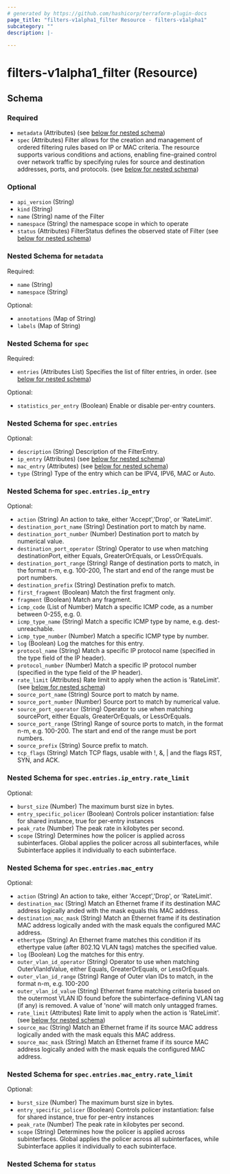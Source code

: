 ```yaml
---
# generated by https://github.com/hashicorp/terraform-plugin-docs
page_title: "filters-v1alpha1_filter Resource - filters-v1alpha1"
subcategory: ""
description: |-
  
---
```


# filters-v1alpha1_filter (Resource)





<!-- schema generated by tfplugindocs -->
## Schema

### Required

- `metadata` (Attributes) (see [below for nested schema](#nestedatt--metadata))
- `spec` (Attributes) Filter allows for the creation and management of ordered filtering rules based on IP or MAC criteria. The resource supports various conditions and actions, enabling fine-grained control over network traffic by specifying rules for source and destination addresses, ports, and protocols. (see [below for nested schema](#nestedatt--spec))

### Optional

- `api_version` (String)
- `kind` (String)
- `name` (String) name of the Filter
- `namespace` (String) the namespace scope in which to operate
- `status` (Attributes) FilterStatus defines the observed state of Filter (see [below for nested schema](#nestedatt--status))

<a id="nestedatt--metadata"></a>
### Nested Schema for `metadata`

Required:

- `name` (String)
- `namespace` (String)

Optional:

- `annotations` (Map of String)
- `labels` (Map of String)


<a id="nestedatt--spec"></a>
### Nested Schema for `spec`

Required:

- `entries` (Attributes List) Specifies the list of filter entries, in order. (see [below for nested schema](#nestedatt--spec--entries))

Optional:

- `statistics_per_entry` (Boolean) Enable or disable per-entry counters.

<a id="nestedatt--spec--entries"></a>
### Nested Schema for `spec.entries`

Optional:

- `description` (String) Description of the FilterEntry.
- `ip_entry` (Attributes) (see [below for nested schema](#nestedatt--spec--entries--ip_entry))
- `mac_entry` (Attributes) (see [below for nested schema](#nestedatt--spec--entries--mac_entry))
- `type` (String) Type of the entry which can be IPV4, IPV6, MAC or Auto.

<a id="nestedatt--spec--entries--ip_entry"></a>
### Nested Schema for `spec.entries.ip_entry`

Optional:

- `action` (String) An action to take, either 'Accept','Drop', or 'RateLimit'.
- `destination_port_name` (String) Destination port to match by name.
- `destination_port_number` (Number) Destination port to match by numerical value.
- `destination_port_operator` (String) Operator to use when matching destinationPort, either Equals, GreaterOrEquals, or LessOrEquals.
- `destination_port_range` (String) Range of destination ports to match, in the format n-m, e.g. 100-200,  The start and end of the range must be port numbers.
- `destination_prefix` (String) Destination prefix to match.
- `first_fragment` (Boolean) Match the first fragment only.
- `fragment` (Boolean) Match any fragment.
- `icmp_code` (List of Number) Match a specific ICMP code, as a number between 0-255, e.g. 0.
- `icmp_type_name` (String) Match a specific ICMP type by name, e.g. dest-unreachable.
- `icmp_type_number` (Number) Match a specific ICMP type by number.
- `log` (Boolean) Log the matches for this entry.
- `protocol_name` (String) Match a specific IP protocol name (specified in the type field of the IP header).
- `protocol_number` (Number) Match a specific IP protocol number (specified in the type field of the IP header).
- `rate_limit` (Attributes) Rate limit to apply when the action is 'RateLimit'. (see [below for nested schema](#nestedatt--spec--entries--ip_entry--rate_limit))
- `source_port_name` (String) Source port to match by name.
- `source_port_number` (Number) Source port to match by numerical value.
- `source_port_operator` (String) Operator to use when matching sourcePort, either Equals, GreaterOrEquals, or LessOrEquals.
- `source_port_range` (String) Range of source ports to match, in the format n-m, e.g. 100-200.  The start and end of the range must be port numbers.
- `source_prefix` (String) Source prefix to match.
- `tcp_flags` (String) Match TCP flags, usable with !, &, | and the flags RST, SYN, and ACK.

<a id="nestedatt--spec--entries--ip_entry--rate_limit"></a>
### Nested Schema for `spec.entries.ip_entry.rate_limit`

Optional:

- `burst_size` (Number) The maximum burst size in bytes.
- `entry_specific_policer` (Boolean) Controls policer instantiation: false for shared instance, true for per-entry instances
- `peak_rate` (Number) The peak rate in kilobytes per second.
- `scope` (String) Determines how the policer is applied across subinterfaces. Global applies the policer across all subinterfaces, while Subinterface applies it individually to each subinterface.



<a id="nestedatt--spec--entries--mac_entry"></a>
### Nested Schema for `spec.entries.mac_entry`

Optional:

- `action` (String) An action to take, either 'Accept','Drop', or 'RateLimit'.
- `destination_mac` (String) Match an Ethernet frame if its destination MAC address logically anded with the mask equals this MAC address.
- `destination_mac_mask` (String) Match an Ethernet frame if its destination MAC address logically anded with the mask equals the configured MAC address.
- `ethertype` (String) An Ethernet frame matches this condition if its ethertype value (after 802.1Q VLAN tags) matches the specified value.
- `log` (Boolean) Log the matches for this entry.
- `outer_vlan_id_operator` (String) Operator to use when matching OuterVlanIdValue, either Equals, GreaterOrEquals, or LessOrEquals.
- `outer_vlan_id_range` (String) Range of Outer vlan IDs to match, in the format n-m, e.g. 100-200
- `outer_vlan_id_value` (String) Ethernet frame matching criteria based on the outermost VLAN ID found before the subinterface-defining VLAN tag (if any) is removed. A value of 'none' will match only untagged frames.
- `rate_limit` (Attributes) Rate limit to apply when the action is 'RateLimit'. (see [below for nested schema](#nestedatt--spec--entries--mac_entry--rate_limit))
- `source_mac` (String) Match an Ethernet frame if its source MAC address logically anded with the mask equals this MAC address.
- `source_mac_mask` (String) Match an Ethernet frame if its source MAC address logically anded with the mask equals the configured MAC address.

<a id="nestedatt--spec--entries--mac_entry--rate_limit"></a>
### Nested Schema for `spec.entries.mac_entry.rate_limit`

Optional:

- `burst_size` (Number) The maximum burst size in bytes.
- `entry_specific_policer` (Boolean) Controls policer instantiation: false for shared instance, true for per-entry instances
- `peak_rate` (Number) The peak rate in kilobytes per second.
- `scope` (String) Determines how the policer is applied across subinterfaces. Global applies the policer across all subinterfaces, while Subinterface applies it individually to each subinterface.





<a id="nestedatt--status"></a>
### Nested Schema for `status`
